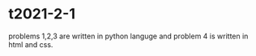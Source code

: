 # t2021-2-1

problems 1,2,3 are written in python languge and problem 4 is written in html and css.

